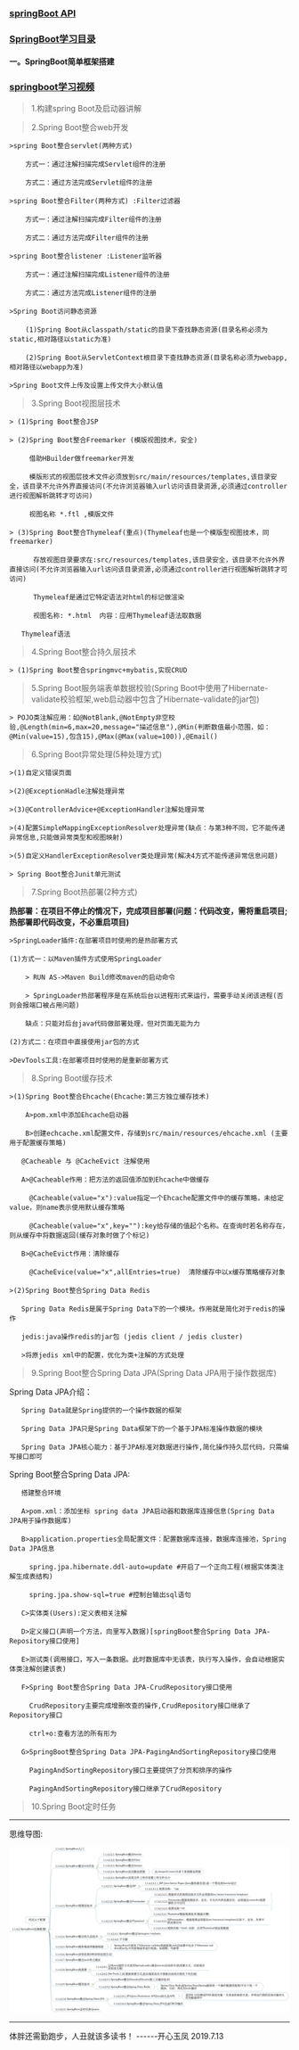 ### [springBoot API](https://docs.spring.io/spring-boot/docs/2.1.6.RELEASE/api/)

### [SpringBoot学习目录](https://www.jianshu.com/p/9a08417e4e84)

#### 一。SpringBoot简单框架搭建

### [springboot学习视频](https://www.bjsxt.com/down/8660.html)

>1.构建spring Boot及启动器讲解

>2.Spring Boot整合web开发

    >spring Boot整合servlet(两种方式)
    
        方式一：通过注解扫描完成Servlet组件的注册
            
        方式二：通过方法完成Servlet组件的注册
        
    >spring Boot整合Filter(两种方式) :Filter过滤器
    
        方式一：通过注解扫描完成Filter组件的注册
        
        方式二：通过方法完成Filter组件的注册
    
    >spring Boot整合listener :Listener监听器

        方式一：通过注解扫描完成Listener组件的注册
                
        方式二：通过方法完成Listener组件的注册
        
    >Spring Boot访问静态资源
    
        (1)Spring Boot从classpath/static的目录下查找静态资源(目录名称必须为static,相对路径以static为准)
        
        (2)Spring Boot从ServletContext根目录下查找静态资源(目录名称必须为webapp,相对路径以webapp为准)
        
    >Spring Boot文件上传及设置上传文件大小默认值
    
>3.Spring Boot视图层技术

    > (1)Spring Boot整合JSP
    
    > (2)Spring Boot整合Freemarker (模版视图技术，安全)
    
         借助HBuilder做freemarker开发
      
         模版形式的视图层技术文件必须放到src/main/resources/templates,该目录安全，该目录不允许外界直接访问(不允许浏览器输入url访问该目录资源,必须通过controller进行视图解析跳转才可访问)
    
         视图名称 *.ftl ,模版文件
     
    > (3)Spring Boot整合Thymeleaf(重点)(Thymeleaf也是一个模版型视图技术，同freemarker)
    
          存放视图目录要求在:src/resources/templates,该目录安全，该目录不允许外界直接访问(不允许浏览器输入url访问该目录资源,必须通过controller进行视图解析跳转才可访问)
          
          Thymeleaf是通过它特定语法对html的标记做渲染
          
          视图名称: *.html  内容：应用Thymeleaf语法取数据
          
       Thymeleaf语法
       
>4.Spring Boot整合持久层技术

    > (1)Spring Boot整合springmvc+mybatis,实现CRUD
      
>5.Spring Boot服务端表单数据校验(Spring Boot中使用了Hibernate-validate校验框架,web启动器中包含了Hibernate-validate的jar包)

    > POJO类注解应用：如@NotBlank,@NotEmpty非空校验,@Length(min=6,max=20,message="描述信息"),@Min(判断数值最小范围，如：@Min(value=15),包含15),@Max(@Max(value=100)),@Email()
      
>6.Spring Boot异常处理(5种处理方式)

    >(1)自定义错误页面
    
    >(2)@ExceptionHadle注解处理异常
    
    >(3)@ControllerAdvice+@ExceptionHandler注解处理异常
    
    >(4)配置SimpleMappingExceptionResolver处理异常(缺点：与第3种不同，它不能传递异常信息,只能做异常类型和视图映射)
    
    >(5)自定义HandlerExceptionResolver类处理异常(解决4方式不能传递异常信息问题)
    
    > Spring Boot整合Junit单元测试
    
>7.Spring Boot热部署(2种方式)

**热部署：在项目不停止的情况下，完成项目部署(问题：代码改变，需将重启项目;热部署即代码改变，不必重启项目)**

    >SpringLoader插件:在部署项目时使用的是热部署方式
    
    (1)方式一：以Maven插件方式使用SpringLoader
    
        > RUN AS->Maven Build修改maven的启动命令
        
        > SpringLoader热部署程序是在系统后台以进程形式来运行，需要手动关闭该进程(否则会报端口被占用问题)
    
        缺点：只能对后台java代码做部署处理，但对页面无能为力
    
    (2)方式二：在项目中直接使用jar包的方式
    
    >DevTools工具:在部署项目时使用的是重新部署方式

>8.Spring Boot缓存技术

    >(1)Spring Boot整合Ehcache(Ehcache:第三方独立缓存技术)
    
        A>pom.xml中添加Ehcache启动器
        
        B>创建echcache.xml配置文件，存储到src/main/resources/ehcache.xml (主要用于配置缓存策略)
    
       @Cacheable 与 @CacheEvict 注解使用
       
       A>@Cacheable作用：把方法的返回值添加到Ehcache中做缓存
       
         @Cacheable(value="x"):value指定一个Ehcache配置文件中的缓存策略，未给定value，则name表示使用默认缓存策略
         
         @Cacheable(value="x",key=""):key给存储的值起个名称。在查询时若名称存在，则从缓存中将数据返回(缓存对象时做了个标记)
         
       B>@CacheEvict作用：清除缓存
       
         @CacheEvice(value="x",allEntries=true)  清除缓存中以x缓存策略缓存对象
       
    >(2)Spring Boot整合Spring Data Redis
    
       Spring Data Redis是属于Spring Data下的一个模块。作用就是简化对于redis的操作
       
       jedis:java操作redis的jar包 (jedis client / jedis cluster)
       
       >将原jedis xml中的配置，优化为类+注解的方式处理

>9.Spring Boot整合Spring Data JPA(Spring Data JPA用于操作数据库)

   Spring Data JPA介绍： 
   
       Spring Data就是Spring提供的一个操作数据的框架
       
       Spring Data JPA只是Spring Data框架下的一个基于JPA标准操作数据的模块
       
       Spring Data JPA核心能力：基于JPA标准对数据进行操作,简化操作持久层代码，只需编写接口即可
       
   
   Spring Boot整合Spring Data JPA:
   
       搭建整合环境
       
       A>pom.xml：添加坐标 spring data JPA启动器和数据库连接信息(Spring Data JPA用于操作数据库)
       
       B>application.properties全局配置文件：配置数据库连接，数据库连接池，Spring Data JPA信息
       
         spring.jpa.hibernate.ddl-auto=update #开启了一个正向工程(根据实体类注解生成表结构)
         
         spring.jpa.show-sql=true #控制台输出sql语句
         
       C>实体类(Users):定义表相关注解
       
       D>定义接口(声明一个方法，向里写入数据)[springBoot整合Spring Data JPA-Repository接口使用]
       
       E>测试类(调用接口，写入一条数据。此时数据库中无该表，执行写入操作，会自动根据实体类注解创建该表)
       
       F>Spring Boot整合Spring Data JPA-CrudRepository接口使用
       
         CrudRepository主要完成增删改查的操作,CrudRepository接口继承了Repository接口
         
         ctrl+o:查看方法的所有形为
         
       G>SpringBoot整合Spring Data JPA-PagingAndSortingRepository接口使用
       
         PagingAndSortingRepository接口主要提供了分页和排序的操作
         
         PagingAndSortingRepository接口继承了CrudRepository

>10.Spring Boot定时任务

--------------------------

思维导图:

![img](resources/images/2.jpg)

--------------------------

体胖还需勤跑步，人丑就该多读书！  ------开心玉凤 2019.7.13

 